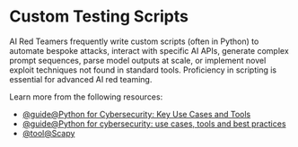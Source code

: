 # Custom Testing Scripts

AI Red Teamers frequently write custom scripts (often in Python) to automate bespoke attacks, interact with specific AI APIs, generate complex prompt sequences, parse model outputs at scale, or implement novel exploit techniques not found in standard tools. Proficiency in scripting is essential for advanced AI red teaming.

Learn more from the following resources:

- [@guide@Python for Cybersecurity: Key Use Cases and Tools](https://panther.com/blog/python-for-cybersecurity-key-use-cases-and-tools)
- [@guide@Python for cybersecurity: use cases, tools and best practices](https://softteco.com/blog/python-for-cybersecurity)
- [@tool@Scapy](https://scapy.net/)
